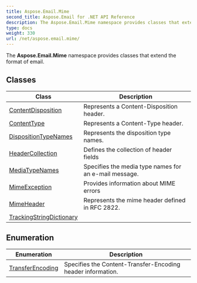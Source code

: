 ```yaml
---
title: Aspose.Email.Mime
second_title: Aspose.Email for .NET API Reference
description: The Aspose.Email.Mime namespace provides classes that extend the format of email
type: docs
weight: 330
url: /net/aspose.email.mime/
---
```

The **Aspose.Email.Mime** namespace provides classes that extend the format of email.

## Classes

| Class | Description |
| --- | --- |
| [ContentDisposition](./contentdisposition/) | Represents a Content-Disposition header. |
| [ContentType](./contenttype/) | Represents a Content-Type header. |
| [DispositionTypeNames](./dispositiontypenames/) | Represents the disposition type names. |
| [HeaderCollection](./headercollection/) | Defines the collection of header fields |
| [MediaTypeNames](./mediatypenames/) | Specifies the media type names for an e-mail message. |
| [MimeException](./mimeexception/) | Provides information about MIME errors |
| [MimeHeader](./mimeheader/) | Represents the mime header defined in RFC 2822. |
| [TrackingStringDictionary](./trackingstringdictionary/) |  |
## Enumeration

| Enumeration | Description |
| --- | --- |
| [TransferEncoding](./transferencoding/) | Specifies the Content-Transfer-Encoding header information. |


